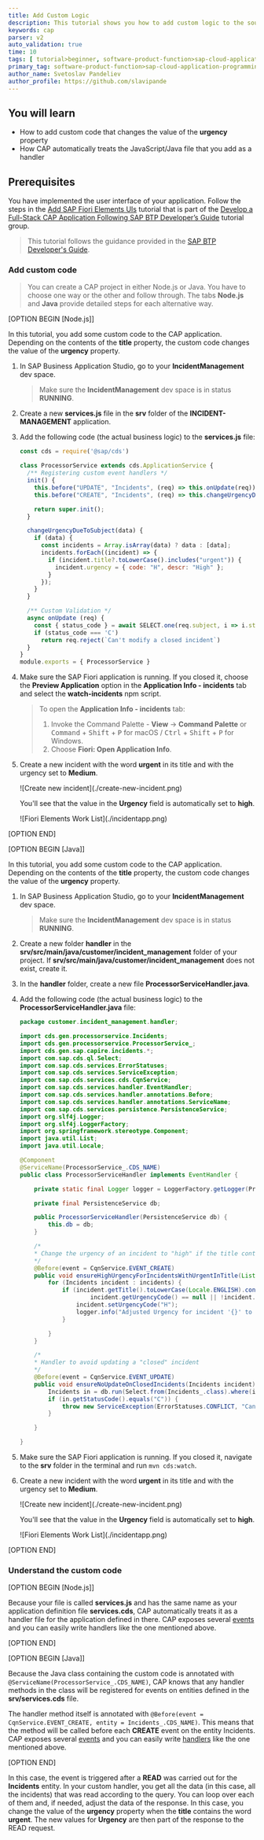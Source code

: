 ```yaml
---
title: Add Custom Logic
description: This tutorial shows you how to add custom logic to the source code of the SAP Fiori elements application you have already created.
keywords: cap 
parser: v2
auto_validation: true
time: 10
tags: [ tutorial>beginner, software-product-function>sap-cloud-application-programming-model, programming-tool>node-js, programming-tool>java, software-product>sap-business-technology-platform, software-product>sap-fiori]
primary_tag: software-product-function>sap-cloud-application-programming-model
author_name: Svetoslav Pandeliev
author_profile: https://github.com/slavipande
---
```


## You will learn

- How to add custom code that changes the value of the **urgency** property
- How CAP automatically treats the JavaScript/Java file that you add as a handler

## Prerequisites

You have implemented the user interface of your application. Follow the steps in the [Add SAP Fiori Elements UIs](add-fiori-elements-uis) tutorial that is part of the [Develop a Full-Stack CAP Application Following SAP BTP Developer’s Guide](https://developers.sap.com/group.cap-application-full-stack.html) tutorial group.

> This tutorial follows the guidance provided in the [SAP BTP Developer's Guide](https://help.sap.com/docs/btp/btp-developers-guide/what-is-btp-developers-guide).

### Add custom code

> You can create a CAP project in either Node.js or Java. You have to choose one way or the other and follow through. The tabs **Node.js** and **Java** provide detailed steps for each alternative way.

[OPTION BEGIN [Node.js]]

In this tutorial, you add some custom code to the CAP application. Depending on the contents of the **title** property, the custom code changes the value of the **urgency** property.

1. In SAP Business Application Studio, go to your **IncidentManagement** dev space.

    > Make sure the **IncidentManagement** dev space is in status **RUNNING**.

2. Create a new **services.js** file in the **srv** folder of the **INCIDENT-MANAGEMENT** application.

3. Add the following code (the actual business logic) to the **services.js** file:

    ```js
    const cds = require('@sap/cds')

    class ProcessorService extends cds.ApplicationService {
      /** Registering custom event handlers */
      init() {
        this.before("UPDATE", "Incidents", (req) => this.onUpdate(req));
        this.before("CREATE", "Incidents", (req) => this.changeUrgencyDueToSubject(req.data));

        return super.init();
      }

      changeUrgencyDueToSubject(data) {
        if (data) {
          const incidents = Array.isArray(data) ? data : [data];
          incidents.forEach((incident) => {
            if (incident.title?.toLowerCase().includes("urgent")) {
              incident.urgency = { code: "H", descr: "High" };
            }
          });
        }
      }

      /** Custom Validation */
      async onUpdate (req) {
        const { status_code } = await SELECT.one(req.subject, i => i.status_code).where({ID: req.data.ID})
        if (status_code === 'C')
          return req.reject(`Can't modify a closed incident`)
      }
    }
    module.exports = { ProcessorService }
    ```

3. Make sure the SAP Fiori application is running. If you closed it, choose the **Preview Application** option in the **Application Info - incidents** tab and select the **watch-incidents** npm script.

    > To open the **Application Info - incidents** tab: 
    >
    >1. Invoke the Command Palette - **View** &rarr; **Command Palette** or <kbd>Command</kbd> + <kbd>Shift</kbd> + <kbd>P</kbd> for macOS / <kbd>Ctrl</kbd> + <kbd>Shift</kbd> + <kbd>P</kbd> for Windows. 
    >2. Choose **Fiori: Open Application Info**.


4. Create a new incident with the word **urgent** in its title and with the urgency set to **Medium**. 

    <!-- border; size:540px --> ![Create new incident](./create-new-incident.png)
    
    You'll see that the value in the **Urgency** field is automatically set to **high**.

    <!-- border; size:540px --> ![Fiori Elements Work List](./incidentapp.png)


[OPTION END]

[OPTION BEGIN [Java]]

In this tutorial, you add some custom code to the CAP application. Depending on the contents of the **title** property, the custom code changes the value of the **urgency** property.

1. In SAP Business Application Studio, go to your **IncidentManagement** dev space.

    > Make sure the **IncidentManagement** dev space is in status **RUNNING**.

2. Create a new folder **handler** in the **srv/src/main/java/customer/incident_managеment** folder of your project. If **srv/src/main/java/customer/incident_managеment** does not exist, create it.

3. In the **handler** folder, create a new file **ProcessorServiceHandler.java**.

3. Add the following code (the actual business logic) to the **ProcessorServiceHandler.java** file:

    ```java
    package customer.incident_management.handler;

    import cds.gen.processorservice.Incidents;
    import cds.gen.processorservice.ProcessorService_;
    import cds.gen.sap.capire.incidents.*;
    import com.sap.cds.ql.Select;
    import com.sap.cds.services.ErrorStatuses;
    import com.sap.cds.services.ServiceException;
    import com.sap.cds.services.cds.CqnService;
    import com.sap.cds.services.handler.EventHandler;
    import com.sap.cds.services.handler.annotations.Before;
    import com.sap.cds.services.handler.annotations.ServiceName;
    import com.sap.cds.services.persistence.PersistenceService;
    import org.slf4j.Logger;
    import org.slf4j.LoggerFactory;
    import org.springframework.stereotype.Component;
    import java.util.List;
    import java.util.Locale;

    @Component
    @ServiceName(ProcessorService_.CDS_NAME)
    public class ProcessorServiceHandler implements EventHandler {

        private static final Logger logger = LoggerFactory.getLogger(ProcessorServiceHandler.class);

        private final PersistenceService db;

        public ProcessorServiceHandler(PersistenceService db) {
            this.db = db;
        }

        /*
        * Change the urgency of an incident to "high" if the title contains the word "urgent"
        */
        @Before(event = CqnService.EVENT_CREATE)
        public void ensureHighUrgencyForIncidentsWithUrgentInTitle(List<Incidents> incidents) {
            for (Incidents incident : incidents) {
                if (incident.getTitle().toLowerCase(Locale.ENGLISH).contains("urgent") &&
                        incident.getUrgencyCode() == null || !incident.getUrgencyCode().equals("H")) {
                    incident.setUrgencyCode("H");
                    logger.info("Adjusted Urgency for incident '{}' to 'HIGH'.", incident.getTitle());
                }

            }
        }

        /*
        * Handler to avoid updating a "closed" incident
        */
        @Before(event = CqnService.EVENT_UPDATE)
        public void ensureNoUpdateOnClosedIncidents(Incidents incident) {
            Incidents in = db.run(Select.from(Incidents_.class).where(i -> i.ID().eq(incident.getId()))).single(Incidents.class);
            if (in.getStatusCode().equals("C")) {
                throw new ServiceException(ErrorStatuses.CONFLICT, "Can't modify a closed incident");
            }

        }

    }
    ```

3. Make sure the SAP Fiori application is running. If you closed it, navigate to the **srv** folder in the terminal and run `mvn cds:watch`.


4. Create a new incident with the word **urgent** in its title and with the urgency set to **Medium**. 

    <!-- border; size:540px --> ![Create new incident](./create-new-incident.png)
    
    You'll see that the value in the **Urgency** field is automatically set to **high**.

    <!-- border; size:540px --> ![Fiori Elements Work List](./incidentapp.png)

[OPTION END]

### Understand the custom code

[OPTION BEGIN [Node.js]]

Because your file is called **services.js** and has the same name as your application definition file **services.cds**, CAP automatically treats it as a handler file for the application defined in there. CAP exposes several [events](https://cap.cloud.sap/docs/node.js/events) and you can easily write handlers like the one mentioned above.

[OPTION END]

[OPTION BEGIN [Java]]

Because the Java class containing the custom code is annotated with `@ServiceName(ProcessorService_.CDS_NAME)`, CAP knows that any handler methods in the class will be registered for events on entities defined in the **srv/services.cds** file.

The handler method itself is annotated with `@Before(event = CqnService.EVENT_CREATE, entity = Incidents_.CDS_NAME)`. This means that the method will be called before each **CREATE** event on the entity Incidents. CAP exposes several [events](https://cap.cloud.sap/docs/java/event-handlers/#phases) and you can easily write [handlers](https://cap.cloud.sap/docs/java/event-handlers/#handlerclasses) like the one mentioned above.

[OPTION END]

In this case, the event is triggered after a **READ** was carried out for the **Incidents** entity. In your custom handler, you get all the data (in this case, all the incidents) that was read according to the query. You can loop over each of them and, if needed, adjust the data of the response. In this case, you change the value of the **urgency** property when the **title** contains the word **urgent**. The new values for **Urgency** are then part of the response to the READ request.
